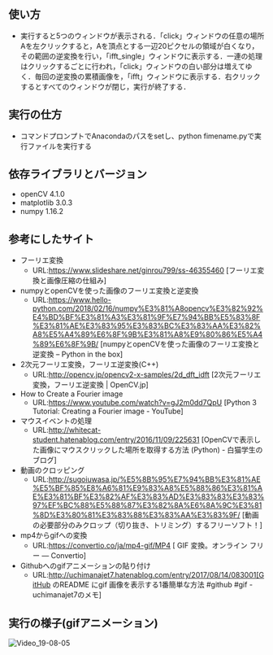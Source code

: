 ## 使い方
- 実行すると5つのウィンドウが表示される．「click」ウィンドウの任意の場所Aを左クリックすると，Aを頂点とする一辺20ピクセルの領域が白くなり，その範囲の逆変換を行い，「ifft_single」ウィンドウに表示する．一連の処理はクリックするごとに行われ，「click」ウィンドウの白い部分は増えてゆく．毎回の逆変換の累積画像を，「ifft」ウィンドウに表示する．右クリックするとすべてのウィンドウが閉じ，実行が終了する．
## 実行の仕方
- コマンドプロンプトでAnacondaのパスをsetし、python fimename.pyで実行ファイルを実行する
## 依存ライブラリとバージョン
- openCV 4.1.0
- matplotlib 3.0.3
- numpy 1.16.2
## 参考にしたサイト
- フーリエ変換
    - URL:https://www.slideshare.net/ginrou799/ss-46355460 [フーリエ変換と画像圧縮の仕組み]
- numpyとopenCVを使った画像のフーリエ変換と逆変換
    - URL:https://www.hello-python.com/2018/02/16/numpy%E3%81%A8opencv%E3%82%92%E4%BD%BF%E3%81%A3%E3%81%9F%E7%94%BB%E5%83%8F%E3%81%AE%E3%83%95%E3%83%BC%E3%83%AA%E3%82%A8%E5%A4%89%E6%8F%9B%E3%81%A8%E9%80%86%E5%A4%89%E6%8F%9B/ [numpyとopenCVを使った画像のフーリエ変換と逆変換 – Python in the box]
- 2次元フーリエ変換，フーリエ逆変換(C++)
    - URL:http://opencv.jp/opencv2-x-samples/2d_dft_idft [2次元フーリエ変換，フーリエ逆変換 | OpenCV.jp]
- How to Create a Fourier image
    - URL:https://www.youtube.com/watch?v=gJ2m0dd7QpU [Python 3 Tutorial: Creating a Fourier image - YouTube]
- マウスイベントの処理
    - URL:http://whitecat-student.hatenablog.com/entry/2016/11/09/225631 [OpenCVで表示した画像にマウスクリックした場所を取得する方法 (Python) - 白猫学生のブログ]
- 動画のクロッピング
    - URL:http://sugoiuwasa.jp/%E5%8B%95%E7%94%BB%E3%81%AE%E5%BF%85%E8%A6%81%E9%83%A8%E5%88%86%E3%81%AE%E3%81%BF%E3%82%AF%E3%83%AD%E3%83%83%E3%83%97%EF%BC%88%E5%88%87%E3%82%8A%E6%8A%9C%E3%81%8D%E3%80%81%E3%83%88%E3%83%AA%E3%83%9F/ [動画の必要部分のみクロップ（切り抜き、トリミング）するフリーソフト！]
- mp4からgifへの変換
    - URL:https://convertio.co/ja/mp4-gif/MP4 [ GIF 変換。オンライン フリー — Convertio]
- Githubへのgifアニメーションの貼り付け
    - URL:http://uchimanajet7.hatenablog.com/entry/2017/08/14/083001[GitHub のREADME にgif 画像を表示する1番簡単な方法 #github #gif - uchimanajet7のメモ]
    
## 実行の様子(gifアニメーション)
![Video_19-08-05](https://user-images.githubusercontent.com/52147503/62428920-a70ecb80-b742-11e9-8544-0c64c4e907fe.gif)

